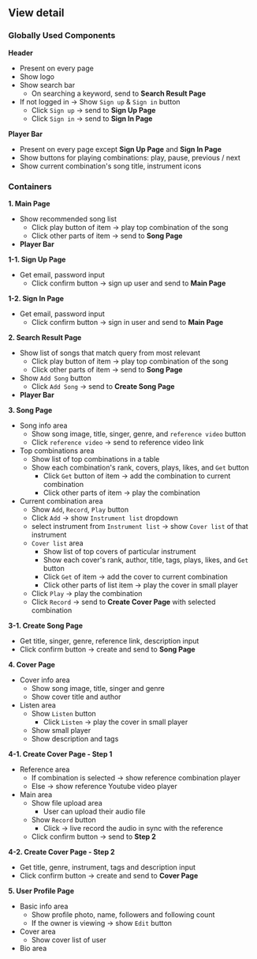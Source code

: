 ## View detail

### **Globally Used Components**

**Header**
- Present on every page
- Show logo
- Show search bar
  - On searching a keyword, send to **Search Result Page**
- If not logged in -> Show `Sign up` & `Sign in` button
  - Click `Sign up` -> send to **Sign Up Page**
  - Click `Sign in` -> send to **Sign In Page**

**Player Bar**
- Present on every page except **Sign Up Page** and **Sign In Page**
- Show buttons for playing combinations: play, pause, previous / next
- Show current combination's song title, instrument icons

### **Containers**

**1. Main Page**
- Show recommended song list
  - Click play button of item -> play top combination of the song
  - Click other parts of item -> send to **Song Page**
- **Player Bar**

**1-1. Sign Up Page**
- Get email, password input
  - Click confirm button -> sign up user and send to **Main Page**

**1-2. Sign In Page**
- Get email, password input
  - Click confirm button -> sign in user and send to **Main Page**

**2. Search Result Page**
- Show list of songs that match query from most relevant
  - Click play button of item -> play top combination of the song
  - Click other parts of item -> send to **Song Page**
- Show `Add Song` button
  - Click `Add Song` -> send to **Create Song Page**
- **Player Bar**


**3. Song Page**
- Song info area
  - Show song image, title, singer, genre, and `reference video` button
  - Click `reference video` -> send to reference video link
- Top combinations area
  - Show list of top combinations in a table
  - Show each combination's rank, covers, plays, likes, and `Get` button
    - Click `Get` button of item -> add the combination to current combination
    - Click other parts of item -> play the combination
- Current combination area
  - Show `Add`, `Record`, `Play` button
  - Click `Add` -> show `Instrument list` dropdown
  - select instrument from `Instrument list` -> show `Cover list` of that instrument
  - `Cover list` area
    - Show list of top covers of particular instrument
    - Show each cover's rank, author, title, tags, plays, likes, and `Get` button
    - Click `Get` of item -> add the cover to current combination
    - Click other parts of list item -> play the cover in small player
  - Click `Play` -> play the combination
  - Click `Record` -> send to **Create Cover Page** with selected combination

**3-1. Create Song Page**
- Get title, singer, genre, reference link, description input
- Click confirm button -> create and send to **Song Page**

**4. Cover Page**
- Cover info area
  - Show song image, title, singer and genre
  - Show cover title and author
- Listen area
  - Show `Listen` button
    - Click `Listen` -> play the cover in small player
  - Show small player
  - Show description and tags

**4-1. Create Cover Page - Step 1**
- Reference area
  - If combination is selected -> show reference combination player
  - Else -> show reference Youtube video player
- Main area
  - Show file upload area
    - User can upload their audio file
  - Show `Record` button
    - Click -> live record the audio in sync with the reference
  - Click confirm button -> send to **Step 2**

**4-2. Create Cover Page - Step 2**
- Get title, genre, instrument, tags and description input
- Click confirm button -> create and send to **Cover Page**

**5. User Profile Page**
- Basic info area
  - Show profile photo, name, followers and following count
  - If the owner is viewing -> show `Edit` button
- Cover area
  - Show cover list of user
- Bio area
